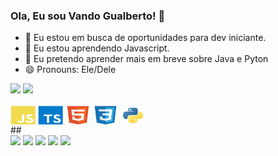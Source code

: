 ### Ola, Eu sou Vando Gualberto! 👋 

- 🔭 Eu estou em busca de oportunidades para dev iniciante.
- 🌱 Eu estou aprendendo Javascript.
- 🤔 Eu pretendo aprender mais em breve sobre Java e Pyton
- 😄 Pronouns: Ele/Dele

<div>
  <img height = "180em" src = "https://github-readme-stats.vercel.app/api?username=Gualbertux&show_icons=true&theme=dark&include_all_commits=true&count_private=true" />
  <img height = "180em" src = "https://github-readme-stats.vercel.app/api/top-langs/?username=Gualbertux&layout=compact&langs_count=16&theme=dark" />
</div>
<div style="display: inline_block"><br>
  <img align="center" alt="Vgs-Js" height="30" width="40" src="https://raw.githubusercontent.com/devicons/devicon/master/icons/javascript/javascript-plain.svg">
  <img align="center" alt="Vgs-Ts" height="30" width="40" src="https://raw.githubusercontent.com/devicons/devicon/master/icons/typescript/typescript-plain.svg">
  <img align="center" alt="Vgs-HTML" height="30" width="40" src="https://raw.githubusercontent.com/devicons/devicon/master/icons/html5/html5-original.svg">
  <img align="center" alt="Vgs-CSS" height="30" width="40" src="https://raw.githubusercontent.com/devicons/devicon/master/icons/css3/css3-original.svg">
  <img align="center" alt="Vgs-Python" height="30" width="40" src="https://raw.githubusercontent.com/devicons/devicon/master/icons/python/python-original.svg">
 
</div>
##
  
<div>
  <a href="https://www.youtube.com/c/VandoGualberto" target="_blank"><img src="https://img.shields.io/badge/YouTube-FF0000?style=for-the-badge&logo=youtube&logoColor=white" target="_blank"></a>
  <a href="https://instagram.com/vando_gualberto" target="_blank"><img src="https://img.shields.io/badge/-Instagram-%23E4405F?style=for-the-badge&logo=instagram&logoColor=white" target="_blank"></a>
 <a href="https://discord.gg/Vando Gualberto#7449" target="_blank"><img src="https://img.shields.io/badge/Discord-7289DA?style=for-the-badge&logo=discord&logoColor=white" target="_blank"></a> 
  <a href = "mailto:gualbertox@outlook.cm"><img src="https://img.shields.io/badge/Gmail-D14836?style=for-the-badge&logo=gmail&logoColor=white" target="_blank"></a>
  <a href="https://www.linkedin.com/in/vando-gualbertus/" target="_blank"><img src="https://img.shields.io/badge/-LinkedIn-%230077B5?style=for-the-badge&logo=linkedin&logoColor=white" target="_blank"></a>   
</div>
